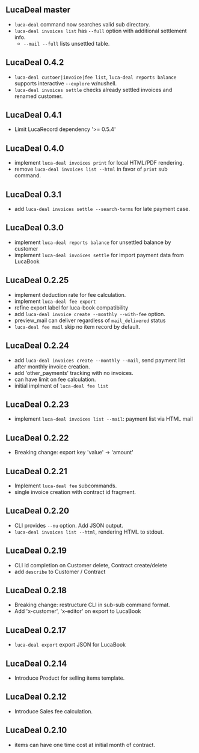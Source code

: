 ## LucaDeal master

* `luca-deal` command now searches valid sub directory.
* `luca-deal invoices list` has `--full` option with additional settlement info.
  * `--mail --full` lists unsettled table.

## LucaDeal 0.4.2

* `luca-deal custoer|invoice|fee list`, `luca-deal reports balance` supports interactive `--explore` w/nushell.
* `luca-deal invoices settle` checks already settled invoices and renamed customer.

## LucaDeal 0.4.1

* Limit LucaRecord dependency '>= 0.5.4'

## LucaDeal 0.4.0

* implement `luca-deal invoices print` for local HTML/PDF rendering.
* remove `luca-deal invoices list --html` in favor of `print` sub command.

## LucaDeal 0.3.1

* add `luca-deal invoices settle --search-terms` for late payment case.

## LucaDeal 0.3.0

* implement `luca-deal reports balance` for unsettled balance by customer
* implement `luca-deal invoices settle` for import payment data from LucaBook

## LucaDeal 0.2.25

* implement deduction rate for fee calculation.
* implement `luca-deal fee export`
* refine export label for luca-book compatibility
* add `luca-deal invoice create --monthly --with-fee` option.
* preview_mail can deliver regardless of `mail_delivered` status
* `luca-deal fee mail` skip no item record by default.

## LucaDeal 0.2.24

* add `luca-deal invoices create --monthly --mail`, send payment list after monthly invoice creation.
* add 'other_payments' tracking with no invoices.
* can have limit on fee calculation.
* initial implment of `luca-deal fee list`

## LucaDeal 0.2.23

* implement `luca-deal invoices list --mail`: payment list via HTML mail

## LucaDeal 0.2.22

* Breaking change: export key 'value' -> 'amount'

## LucaDeal 0.2.21

* Implement `luca-deal fee` subcommands.
* single invoice creation with contract id fragment.

## LucaDeal 0.2.20

* CLI provides `--nu` option. Add JSON output.
* `luca-deal invoices list --html`, rendering HTML to stdout.

## LucaDeal 0.2.19

* CLI id completion on Customer delete, Contract create/delete
* add `describe` to Customer / Contract

## LucaDeal 0.2.18

* Breaking change: restructure CLI in sub-sub command format.
* Add 'x-customer', 'x-editor' on export to LucaBook

## LucaDeal 0.2.17

* `luca-deal export` export JSON for LucaBook

## LucaDeal 0.2.14

* Introduce Product for selling items template.

## LucaDeal 0.2.12

* Introduce Sales fee calculation.

## LucaDeal 0.2.10

* items can have one time cost at initial month of contract.
